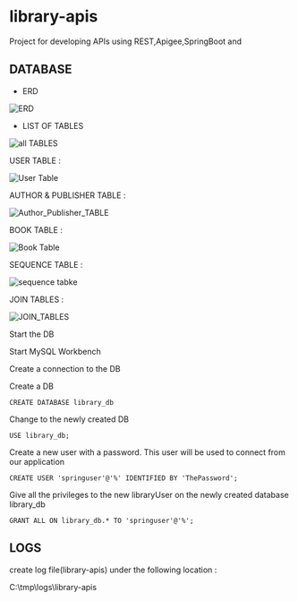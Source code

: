 # library-apis
Project for developing APIs using REST,Apigee,SpringBoot and 

## DATABASE

- ERD

![ERD](https://user-images.githubusercontent.com/9671419/82833367-68b5e900-9edb-11ea-8c58-031605ae9c1f.PNG)

- LIST OF TABLES

![all TABLES](https://user-images.githubusercontent.com/9671419/82833511-cba78000-9edb-11ea-926e-aeec600c0dcd.PNG)

USER TABLE :

![User Table](https://user-images.githubusercontent.com/9671419/82833535-da8e3280-9edb-11ea-973c-546d4dacd20d.PNG)

AUTHOR & PUBLISHER TABLE :

![Author_Publisher_TABLE](https://user-images.githubusercontent.com/9671419/82833927-1b3a7b80-9edd-11ea-8b5e-b09e2d2da62c.PNG)

BOOK TABLE :

![Book Table](https://user-images.githubusercontent.com/9671419/82833706-761fa300-9edc-11ea-8149-499d95036be3.PNG)

SEQUENCE TABLE :

![sequence tabke](https://user-images.githubusercontent.com/9671419/82833516-cf3b0700-9edb-11ea-8474-e3bbbc944990.PNG)

JOIN TABLES :

![JOIN_TABLES](https://user-images.githubusercontent.com/9671419/82833723-7f107480-9edc-11ea-999c-6ad3deeebee5.PNG)




Start the DB

Start MySQL Workbench

Create a connection to the DB

Create a DB

	CREATE DATABASE library_db
  
Change to the newly created DB

	USE library_db;
  
Create a new user with a password. This user will be used to connect from our application

	CREATE USER 'springuser'@'%' IDENTIFIED BY 'ThePassword'; 
  
Give all the privileges to the new libraryUser on the newly created database library_db

	GRANT ALL ON library_db.* TO 'springuser'@'%'; 	

## LOGS

create log file(library-apis) under the following location :

C:\tmp\logs\library-apis
